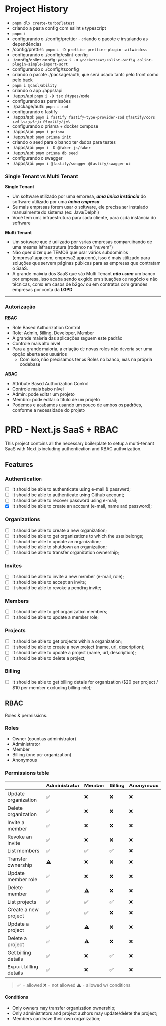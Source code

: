 # Project History

- `pnpm dlx create-turbo@latest`
- criando a pasta config com eslint e typescript
- `pnpm i`
- configurando o ./config/prettier - criando o pacote e instalando as dependências
- /config/prettier: `pnpm i -D prettier prettier-plugin-tailwindcss`
- configurando o ./config/eslint-config
- ./config/eslint-config: `pnpm i -D @rocketseat/eslint-config eslint-plugin-simple-import-sort`
- configurando o ./config/tsconfig
- criando o pacote ./package/auth, que será usado tanto pelo front como pelo back
- `pnpm i @casl/ability`
- criando o app ./apps/api
- ./apps/api `pnpm i -D tsx @types/node`
- configurando as permissões 
- ./package/auth: `pnpn i zod`
- configurando o fastify
- ./apps/api: `pnpm i fastify fastify-type-provider-zod @fastify/cors zod bcrypt-js @fastify/jwt`
- configurando o prisma + docker compose
- ./apps/api: `pnpm i prisma`
- ./apps/api: `pnpm prisma init`
- criando o seed para o banco ter dados para testes
- ./apps/api: `pnpm i -D @faker-js/faker`
- ./apps/api: `pnpm prisma db seed`
- configurando o swagger
- ./apps/api: `pnpm i @fastify/swagger @fastify/swagger-ui`

### Single Tenant vs Multi Tenant

**Single Tenant**
- Um software utilizado por uma empresa, **_uma única instância_** do software utilizado por uma **_única empresa_**
- Se mais empresas forem usar o software, ele precisa ser instalado manualmente do sistema (ex: Java/Delphi)
- Você tem uma infraestrutura para cada cliente, para cada instância do software

**Multi Tenant**
- Um software que é utilizado por várias empresas compartilhando de uma mesma infraestrutura (rodando na "nuvem")
- Não quer dizer que TEMOS que usar vários subdomínios (empresa1.app.com, empresa2.app.com), isso é mais utilizado para soluções que servem páginas públicas para as empresas que contratam o SaaS.
- A grande maioria dos SaaS que são Multi Tenant **_não usam_** um banco por empresa, isso acaba sendo exigido em situações de negócio e não técnicas, como em casos de b2gov ou em contratos com grandes empresas por conta da **LGPD**
****


### Autorização

**RBAC**
- Role Based Authorization Control
- Role: Admin, Billing, Developer, Member
- A grande maioria das aplicações seguem este padrão
- Controle mais alto nível
- Para a grande maioria, a criação de novas roles não deveria ser uma opção aberta aos usuários
  - Com isso, não precisamos ter as Roles no banco, mas na própria codebase

**ABAC**
- Attribute Based Authorization Control
- Controle mais baixo nível
- Admin: pode editar um projeto
- Membro: pode editar o título de um projeto
- Podemos e acabamos usando um pouco de ambos os padrões, conforme a necessidade do projeto

# PRD - Next.js SaaS + RBAC

This project contains all the necessary boilerplate to setup a multi-tenant SaaS with Next.js including authentication and RBAC authorization.

## Features

### Authentication

- [ ] It should be able to authenticate using e-mail & password;
- [ ] It should be able to authenticate using Github account;
- [ ] It should be able to recover password using e-mail;
- [x] It should be able to create an account (e-mail, name and password);

### Organizations

- [ ] It should be able to create a new organization;
- [ ] It should be able to get organizations to which the user belongs;
- [ ] It should be able to update an organization;
- [ ] It should be able to shutdown an organization;
- [ ] It should be able to transfer organization ownership;

### Invites

- [ ] It should be able to invite a new member (e-mail, role);
- [ ] It should be able to accept an invite;
- [ ] It should be able to revoke a pending invite;

### Members

- [ ] It should be able to get organization members;
- [ ] It should be able to update a member role;

### Projects

- [ ] It should be able to get projects within a organization;
- [ ] It should be able to create a new project (name, url, description);
- [ ] It should be able to update a project (name, url, description);
- [ ] It should be able to delete a project;

### Billing

- [ ] It should be able to get billing details for organization ($20 per project / $10 per member excluding billing role);

## RBAC

Roles & permissions.

### Roles

- Owner (count as administrator)
- Administrator
- Member
- Billing (one per organization)
- Anonymous

### Permissions table

|                          | Administrator | Member | Billing | Anonymous |
| ------------------------ | ------------- | ------ | ------- | --------- |
| Update organization      | ✅            | ❌     | ❌      | ❌        |
| Delete organization      | ✅            | ❌     | ❌      | ❌        |
| Invite a member          | ✅            | ❌     | ❌      | ❌        |
| Revoke an invite         | ✅            | ❌     | ❌      | ❌        |
| List members             | ✅            | ✅     | ✅      | ❌        |
| Transfer ownership       | ⚠️            | ❌     | ❌      | ❌        |
| Update member role       | ✅            | ❌     | ❌      | ❌        |
| Delete member            | ✅            | ⚠️     | ❌      | ❌        |
| List projects            | ✅            | ✅     | ✅      | ❌        |
| Create a new project     | ✅            | ✅     | ❌      | ❌        |
| Update a project         | ✅            | ⚠️     | ❌      | ❌        |
| Delete a project         | ✅            | ⚠️     | ❌      | ❌        |
| Get billing details      | ✅            | ❌     | ✅      | ❌        |
| Export billing details   | ✅            | ❌     | ✅      | ❌        |

> ✅ = allowed
> ❌ = not allowed
> ⚠️ = allowed w/ conditions

#### Conditions

- Only owners may transfer organization ownership;
- Only administrators and project authors may update/delete the project;
- Members can leave their own organization;